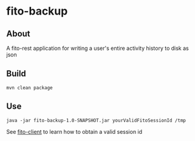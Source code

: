 # fito-backup

## About
A fito-rest application for writing a user's entire activity history to disk as json

## Build
`mvn clean package`

## Use
```
java -jar fito-backup-1.0-SNAPSHOT.jar yourValidFitoSessionId /tmp
```

See [fito-client](https://github.com/eric-eldard/fito-rest/tree/master/fito-client#sessionid) to learn how to obtain a valid session id